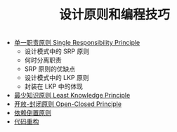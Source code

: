 <h1 align="center" style="margin: 30px 0 35px;">设计原则和编程技巧</h1>

- [单一职责原则 Single Responsibility Principle](/单一职责原则.html)
  - 设计模式中的 SRP 原则
  - 何时分离职责
  - SRP 原则的优缺点
  - 设计模式中的 LKP 原则
  - 封装在 LKP 中的体现
- [最少知识原则 Least Knowledge Principle](/最少知识原则.html)
- [开放-封闭原则 Open-Closed Principle](/开放-封闭原则.html)
- [依赖倒置原则](/依赖倒置原则.html)
- [代码重构](/代码重构.html)
